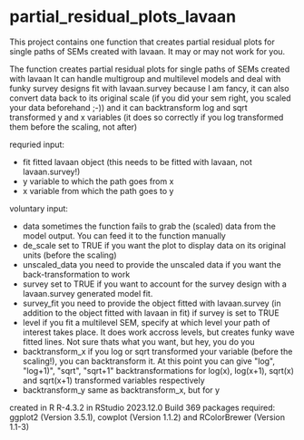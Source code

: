 # partial_residual_plots_lavaan
This project contains one function that creates partial residual plots for single paths of SEMs created with lavaan. It may or may not work for you.

The function creates partial residual plots for single paths of SEMs created with lavaan
It can handle multigroup and multilevel models and deal with funky survey designs fit with lavaan.survey
because I am fancy, it can also convert data back to its original scale (if you did your sem right, you scaled your data beforehand ;-))
and it can backtransform log and sqrt transformed y and x variables (it does so correctly if you log transformed them before the scaling, not after)

requried input:
 - fit   fitted lavaan object (this needs to be fitted with lavaan, not lavaan.survey!)
 - y     variable to which the path goes from x
 - x                 variable from which the path goes to y

 voluntary input:
 - data              sometimes the function fails to grab the (scaled) data from the model output. You can feed it to the function manually
 - de_scale          set to TRUE if you want the plot to display data on its original units (before the scaling)
 - unscaled_data     you need to provide the unscaled data if you want the back-transformation to work
 - survey            set to TRUE if you want to account for the survey design with a lavaan.survey generated model fit. 
 - survey_fit        you need to provide the object fitted with lavaan.survey (in addition to the object fitted with lavaan in fit) if survey is set to TRUE
 - level             if you fit a multilevel SEM, specify at which level your path of interest takes place. It does work accross levels, but creates funky wave fitted lines. Not sure thats what you want, but hey, you do you
 - backtransform_x   if you log or sqrt transformed your variable (before the scaling!), you can backtransform it. At this point you can give "log", "log+1)", "sqrt", "sqrt+1" backtransformations for log(x), log(x+1), sqrt(x) and sqrt(x+1) transformed variables respectively
 - backtransform_y   same as backtransform_x, but for y

 created in R R-4.3.2 in RStudio 2023.12.0 Build 369
 packages required: ggplot2 (Version 3.5.1), cowplot (Version 1.1.2) and RColorBrewer (Version 1.1-3)
